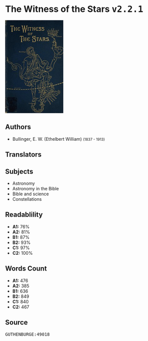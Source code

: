 # The Witness of the Stars <kbd>v2.2.1</kbd>

![](./cover.medium.jpg "")

## Authors


 - Bullinger, E. W. (Ethelbert William) <small>(1837 - 1913)</small>

## Translators



## Subjects


 - Astronomy
 - Astronomy in the Bible
 - Bible and science
 - Constellations

## Readablility


 - **A1:** 76%
 - **A2:** 81%
 - **B1:** 87%
 - **B2:** 93%
 - **C1:** 97%
 - **C2:** 100%

## Words Count


 - **A1:** 476
 - **A2:** 385
 - **B1:** 636
 - **B2:** 849
 - **C1:** 840
 - **C2:** 467

## Source


<kbd>GUTHENBURGE:49018</kbd>
